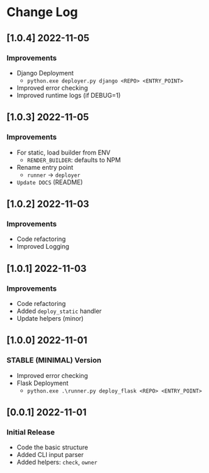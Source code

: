 # Change Log

## [1.0.4] 2022-11-05
### Improvements

- Django Deployment 
  - `python.exe deployer.py django <REPO> <ENTRY_POINT>`
- Improved error checking
- Improved runtime logs (if DEBUG=1)

## [1.0.3] 2022-11-05
### Improvements

- For static, load builder from ENV
  - `RENDER_BUILDER`: defaults to NPM
- Rename entry point
  - `runner` -> `deployer`
- `Update DOCS` (README)  

## [1.0.2] 2022-11-03
### Improvements

- Code refactoring 
- Improved Logging

## [1.0.1] 2022-11-03
### Improvements

- Code refactoring 
- Added `deploy_static` handler
- Update helpers (minor)

## [1.0.0] 2022-11-01
### STABLE (MINIMAL) Version

- Improved error checking
- Flask Deployment 
  - `python.exe .\runner.py deploy_flask <REPO> <ENTRY_POINT>`

## [0.0.1] 2022-11-01
### Initial Release

- Code the basic structure
- Added CLI input parser 
- Added helpers: `check`, `owner`
